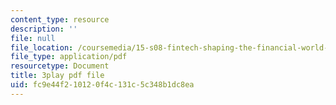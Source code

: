```yaml
---
content_type: resource
description: ''
file: null
file_location: /coursemedia/15-s08-fintech-shaping-the-financial-world-spring-2020/fc9e44f210120f4c131c5c348b1dc8ea_59Dd5T6crKw.pdf
file_type: application/pdf
resourcetype: Document
title: 3play pdf file
uid: fc9e44f2-1012-0f4c-131c-5c348b1dc8ea
---
```

